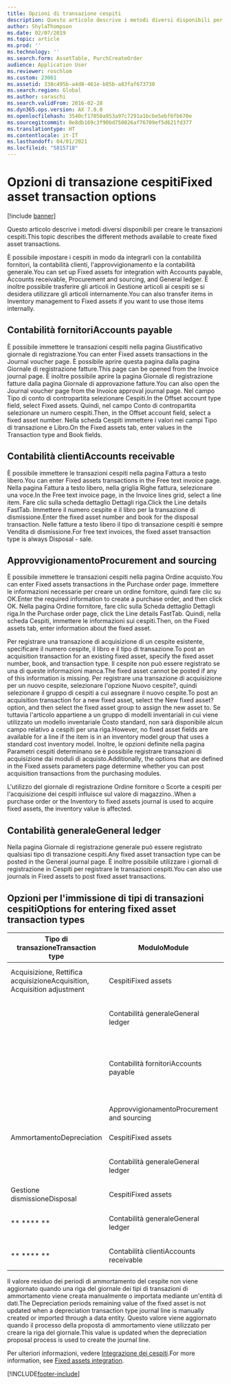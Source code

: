 ```yaml
---
title: Opzioni di transazione cespiti
description: Questo articolo descrive i metodi diversi disponibili per creare le transazioni cespiti.
author: ShylaThompson
ms.date: 02/07/2019
ms.topic: article
ms.prod: ''
ms.technology: ''
ms.search.form: AssetTable, PurchCreateOrder
audience: Application User
ms.reviewer: roschlom
ms.custom: 23061
ms.assetid: 338c495b-a4d8-461e-b85b-a83faf673730
ms.search.region: Global
ms.author: saraschi
ms.search.validFrom: 2016-02-28
ms.dyn365.ops.version: AX 7.0.0
ms.openlocfilehash: 3540cf17050a953a97c7291a1bcbe5ebf6fb670e
ms.sourcegitcommit: 0e8db169c3f90bd750826af76709ef5d621fd377
ms.translationtype: HT
ms.contentlocale: it-IT
ms.lasthandoff: 04/01/2021
ms.locfileid: "5815718"
---
```

# <a name="fixed-asset-transaction-options"></a><span data-ttu-id="baf90-103">Opzioni di transazione cespiti</span><span class="sxs-lookup"><span data-stu-id="baf90-103">Fixed asset transaction options</span></span>

[!include [banner](../includes/banner.md)]

<span data-ttu-id="baf90-104">Questo articolo descrive i metodi diversi disponibili per creare le transazioni cespiti.</span><span class="sxs-lookup"><span data-stu-id="baf90-104">This topic describes the different methods available to create fixed asset transactions.</span></span>

<span data-ttu-id="baf90-105">È possibile impostare i cespiti in modo da integrarli con la contabilità fornitori, la contabilità clienti, l'approvvigionamento e la contabilità generale.</span><span class="sxs-lookup"><span data-stu-id="baf90-105">You can set up Fixed assets for integration with Accounts payable, Accounts receivable, Procurement and sourcing, and General ledger.</span></span> <span data-ttu-id="baf90-106">È inoltre possibile trasferire gli articoli in Gestione articoli ai cespiti se si desidera utilizzare gli articoli internamente.</span><span class="sxs-lookup"><span data-stu-id="baf90-106">You can also transfer items in Inventory management to Fixed assets if you want to use those items internally.</span></span>

## <a name="accounts-payable"></a><span data-ttu-id="baf90-107">Contabilità fornitori</span><span class="sxs-lookup"><span data-stu-id="baf90-107">Accounts payable</span></span>
<span data-ttu-id="baf90-108">È possibile immettere le transazioni cespiti nella pagina Giustificativo giornale di registrazione.</span><span class="sxs-lookup"><span data-stu-id="baf90-108">You can enter Fixed assets transactions in the Journal voucher page.</span></span> <span data-ttu-id="baf90-109">È possibile aprire questa pagina dalla pagina Giornale di registrazione fatture.</span><span class="sxs-lookup"><span data-stu-id="baf90-109">This page can be opened from the Invoice journal page.</span></span> <span data-ttu-id="baf90-110">È inoltre possibile aprire la pagina Giornale di registrazione fatture dalla pagina Giornale di approvazione fatture.</span><span class="sxs-lookup"><span data-stu-id="baf90-110">You can also open the Journal voucher page from the Invoice approval journal page.</span></span> <span data-ttu-id="baf90-111">Nel campo Tipo di conto di contropartita selezionare Cespiti.</span><span class="sxs-lookup"><span data-stu-id="baf90-111">In the Offset account type field, select Fixed assets.</span></span> <span data-ttu-id="baf90-112">Quindi, nel campo Conto di contropartita selezionare un numero cespiti.</span><span class="sxs-lookup"><span data-stu-id="baf90-112">Then, in the Offset account field, select a fixed asset number.</span></span> <span data-ttu-id="baf90-113">Nella scheda Cespiti immettere i valori nei campi Tipo di transazione e Libro.</span><span class="sxs-lookup"><span data-stu-id="baf90-113">On the Fixed assets tab, enter values in the Transaction type and Book fields.</span></span>

## <a name="accounts-receivable"></a><span data-ttu-id="baf90-114">Contabilità clienti</span><span class="sxs-lookup"><span data-stu-id="baf90-114">Accounts receivable</span></span>
<span data-ttu-id="baf90-115">È possibile immettere le transazioni cespiti nella pagina Fattura a testo libero.</span><span class="sxs-lookup"><span data-stu-id="baf90-115">You can enter Fixed assets transactions in the Free text invoice page.</span></span>  <span data-ttu-id="baf90-116">Nella pagina Fattura a testo libero, nella griglia Righe fattura, selezionare una voce.</span><span class="sxs-lookup"><span data-stu-id="baf90-116">In the Free text invoice page, in the Invoice lines grid, select a line item.</span></span> <span data-ttu-id="baf90-117">Fare clic sulla scheda dettaglio Dettagli riga.</span><span class="sxs-lookup"><span data-stu-id="baf90-117">Click the Line details FastTab.</span></span> <span data-ttu-id="baf90-118">Immettere il numero cespite e il libro per la transazione di dismissione.</span><span class="sxs-lookup"><span data-stu-id="baf90-118">Enter the fixed asset number and book for the disposal transaction.</span></span> <span data-ttu-id="baf90-119">Nelle fatture a testo libero il tipo di transazione cespiti è sempre Vendita di dismissione.</span><span class="sxs-lookup"><span data-stu-id="baf90-119">For free text invoices, the fixed asset transaction type is always Disposal - sale.</span></span>

## <a name="procurement-and-sourcing"></a><span data-ttu-id="baf90-120">Approvvigionamento</span><span class="sxs-lookup"><span data-stu-id="baf90-120">Procurement and sourcing</span></span>
<span data-ttu-id="baf90-121">È possibile immettere le transazioni cespiti nella pagina Ordine acquisto.</span><span class="sxs-lookup"><span data-stu-id="baf90-121">You can enter Fixed assets transactions in the Purchase order page.</span></span> <span data-ttu-id="baf90-122">Immettere le informazioni necessarie per creare un ordine fornitore, quindi fare clic su OK.</span><span class="sxs-lookup"><span data-stu-id="baf90-122">Enter the required information to create a purchase order, and then click OK.</span></span> <span data-ttu-id="baf90-123">Nella pagina Ordine fornitore, fare clic sulla Scheda dettaglio Dettagli riga.</span><span class="sxs-lookup"><span data-stu-id="baf90-123">In the Purchase order page, click the Line details FastTab.</span></span> <span data-ttu-id="baf90-124">Quindi, nella scheda Cespiti, immettere le informazioni sui cespiti.</span><span class="sxs-lookup"><span data-stu-id="baf90-124">Then, on the Fixed assets tab, enter information about the fixed asset.</span></span> 

<span data-ttu-id="baf90-125">Per registrare una transazione di acquisizione di un cespite esistente, specificare il numero cespite, il libro e il tipo di transazione.</span><span class="sxs-lookup"><span data-stu-id="baf90-125">To post an acquisition transaction for an existing fixed asset, specify the fixed asset number, book, and transaction type.</span></span> <span data-ttu-id="baf90-126">Il cespite non può essere registrato se una di queste informazioni manca.</span><span class="sxs-lookup"><span data-stu-id="baf90-126">The fixed asset cannot be posted if any of this information is missing.</span></span> <span data-ttu-id="baf90-127">Per registrare una transazione di acquisizione per un nuovo cespite, selezionare l'opzione Nuovo cespite?, quindi selezionare il gruppo di cespiti a cui assegnare il nuovo cespite.</span><span class="sxs-lookup"><span data-stu-id="baf90-127">To post an acquisition transaction for a new fixed asset, select the New fixed asset? option, and then select the fixed asset group to assign the new asset to.</span></span> <span data-ttu-id="baf90-128">Se tuttavia l'articolo appartiene a un gruppo di modelli inventariali in cui viene utilizzato un modello inventariale Costo standard, non sarà disponibile alcun campo relativo a cespiti per una riga.</span><span class="sxs-lookup"><span data-stu-id="baf90-128">However, no fixed asset fields are available for a line if the item is in an inventory model group that uses a standard cost inventory model.</span></span> <span data-ttu-id="baf90-129">Inoltre, le opzioni definite nella pagina Parametri cespiti determinano se è possibile registrare transazioni di acquisizione dai moduli di acquisto.</span><span class="sxs-lookup"><span data-stu-id="baf90-129">Additionally, the options that are defined in the Fixed assets parameters page determine whether you can post acquisition transactions from the purchasing modules.</span></span> 

<span data-ttu-id="baf90-130">L'utilizzo del giornale di registrazione Ordine fornitore o Scorte a cespiti per l'acquisizione dei cespiti influisce sul valore di magazzino..</span><span class="sxs-lookup"><span data-stu-id="baf90-130">When a purchase order or the Inventory to fixed assets journal is used to acquire fixed assets, the inventory value is affected.</span></span>

## <a name="general-ledger"></a><span data-ttu-id="baf90-131">Contabilità generale</span><span class="sxs-lookup"><span data-stu-id="baf90-131">General ledger</span></span>
<span data-ttu-id="baf90-132">Nella pagina Giornale di registrazione generale può essere registrato qualsiasi tipo di transazione cespiti.</span><span class="sxs-lookup"><span data-stu-id="baf90-132">Any fixed asset transaction type can be posted in the General journal page.</span></span> <span data-ttu-id="baf90-133">È inoltre possibile utilizzare i giornali di registrazione in Cespiti per registrare le transazioni cespiti.</span><span class="sxs-lookup"><span data-stu-id="baf90-133">You can also use journals in Fixed assets to post fixed asset transactions.</span></span>

## <a name="options-for-entering-fixed-asset-transaction-types"></a><span data-ttu-id="baf90-134">Opzioni per l'immissione di tipi di transazioni cespiti</span><span class="sxs-lookup"><span data-stu-id="baf90-134">Options for entering fixed asset transaction types</span></span>


| <span data-ttu-id="baf90-135">Tipo di transazione</span><span class="sxs-lookup"><span data-stu-id="baf90-135">Transaction type</span></span>                    | <span data-ttu-id="baf90-136">Modulo</span><span class="sxs-lookup"><span data-stu-id="baf90-136">Module</span></span>                   | <span data-ttu-id="baf90-137">Opzioni</span><span class="sxs-lookup"><span data-stu-id="baf90-137">Options</span></span>                                   |
|-------------------------------------|--------------------------|-------------------------------------------|
| <span data-ttu-id="baf90-138">Acquisizione, Rettifica acquisizione</span><span class="sxs-lookup"><span data-stu-id="baf90-138">Acquisition, Acquisition adjustment</span></span> | <span data-ttu-id="baf90-139">Cespiti</span><span class="sxs-lookup"><span data-stu-id="baf90-139">Fixed assets</span></span>             | <span data-ttu-id="baf90-140">Cespiti, Scorte a cespiti</span><span class="sxs-lookup"><span data-stu-id="baf90-140">Fixed assets, Inventory to fixed assets</span></span>   |
|                                     | <span data-ttu-id="baf90-141">Contabilità generale</span><span class="sxs-lookup"><span data-stu-id="baf90-141">General ledger</span></span>           | <span data-ttu-id="baf90-142">Giornale di registrazione generale</span><span class="sxs-lookup"><span data-stu-id="baf90-142">General journal</span></span>                           |
|                                     | <span data-ttu-id="baf90-143">Contabilità fornitori</span><span class="sxs-lookup"><span data-stu-id="baf90-143">Accounts payable</span></span>         | <span data-ttu-id="baf90-144">Giornale di registrazione fatture, Giornale di approvazione fatture</span><span class="sxs-lookup"><span data-stu-id="baf90-144">Invoice journal, Invoice approval journal</span></span> |
|                                     | <span data-ttu-id="baf90-145">Approvvigionamento</span><span class="sxs-lookup"><span data-stu-id="baf90-145">Procurement and sourcing</span></span> | <span data-ttu-id="baf90-146">Ordine acquisto</span><span class="sxs-lookup"><span data-stu-id="baf90-146">Purchase order</span></span>                            |
| <span data-ttu-id="baf90-147">Ammortamento</span><span class="sxs-lookup"><span data-stu-id="baf90-147">Depreciation</span></span>                        | <span data-ttu-id="baf90-148">Cespiti</span><span class="sxs-lookup"><span data-stu-id="baf90-148">Fixed assets</span></span>             | <span data-ttu-id="baf90-149">Cespiti</span><span class="sxs-lookup"><span data-stu-id="baf90-149">Fixed assets</span></span>                              |
|                                     | <span data-ttu-id="baf90-150">Contabilità generale</span><span class="sxs-lookup"><span data-stu-id="baf90-150">General ledger</span></span>           | <span data-ttu-id="baf90-151">Giornale di registrazione generale</span><span class="sxs-lookup"><span data-stu-id="baf90-151">General journal</span></span>                           |
| <span data-ttu-id="baf90-152">Gestione dismissione</span><span class="sxs-lookup"><span data-stu-id="baf90-152">Disposal</span></span>                            | <span data-ttu-id="baf90-153">Cespiti</span><span class="sxs-lookup"><span data-stu-id="baf90-153">Fixed assets</span></span>             | <span data-ttu-id="baf90-154">Cespiti</span><span class="sxs-lookup"><span data-stu-id="baf90-154">Fixed assets</span></span>                              |
| <span data-ttu-id="baf90-155">\*\* \*\*</span><span class="sxs-lookup"><span data-stu-id="baf90-155">\*\* \*\*</span></span>                               | <span data-ttu-id="baf90-156">Contabilità generale</span><span class="sxs-lookup"><span data-stu-id="baf90-156">General ledger</span></span>           | <span data-ttu-id="baf90-157">Giornale di registrazione generale</span><span class="sxs-lookup"><span data-stu-id="baf90-157">General journal</span></span>                           |
| <span data-ttu-id="baf90-158">\*\* \*\*</span><span class="sxs-lookup"><span data-stu-id="baf90-158">\*\* \*\*</span></span>                               | <span data-ttu-id="baf90-159">Contabilità clienti</span><span class="sxs-lookup"><span data-stu-id="baf90-159">Accounts receivable</span></span>      | <span data-ttu-id="baf90-160">Fattura a testo libero</span><span class="sxs-lookup"><span data-stu-id="baf90-160">Free text invoice</span></span>                         |


<span data-ttu-id="baf90-161">Il valore residuo dei periodi di ammortamento del cespite non viene aggiornato quando una riga del giornale dei tipi di transazioni di ammortamento viene creata manualmente o importata mediante un'entità di dati.</span><span class="sxs-lookup"><span data-stu-id="baf90-161">The Depreciation periods remaining value of the fixed asset is not updated when a depreciation transaction type journal line is manually created or imported through a data entity.</span></span> <span data-ttu-id="baf90-162">Questo valore viene aggiornato quando il processo della proposta di ammortamento viene utilizzato per creare la riga del giornale.</span><span class="sxs-lookup"><span data-stu-id="baf90-162">This value is updated when the depreciation proposal process is used to create the journal line.</span></span>

<span data-ttu-id="baf90-163">Per ulteriori informazioni, vedere [Integrazione dei cespiti](fixed-asset-integration.md).</span><span class="sxs-lookup"><span data-stu-id="baf90-163">For more information, see [Fixed assets integration](fixed-asset-integration.md).</span></span>


[!INCLUDE[footer-include](../../includes/footer-banner.md)]